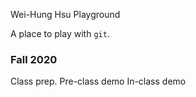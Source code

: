 Wei-Hung Hsu
Playground

A place to play with `git`.

### Fall 2020
Class prep.
Pre-class demo
In-class demo
